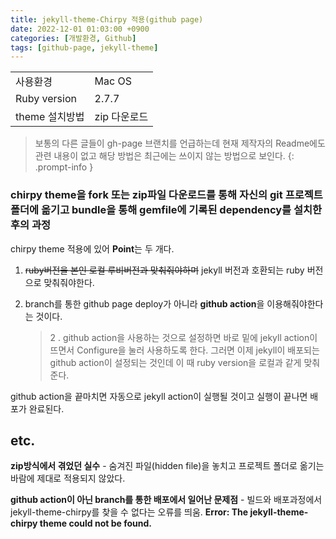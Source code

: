 ```yaml
---
title: jekyll-theme-Chirpy 적용(github page)
date: 2022-12-01 01:03:00 +0900
categories: [개발환경, Github]
tags: [github-page, jekyll-theme]
---
```


|  |   |
|--|--|
| 사용환경 | Mac OS  |
| Ruby version  | 2.7.7 |
| theme 설치방법  | zip 다운로드 |

>보통의 다른 글들이 gh-page 브랜치를 언급하는데 현재 제작자의 Readme에도 관련 내용이 없고 해당 방법은 최근에는 쓰이지 않는 방법으로 보인다.
{: .prompt-info }

### chirpy theme을 fork 또는 zip파일 다운로드를 통해 자신의 git 프로젝트 폴더에 옮기고 bundle을 통해 gemfile에 기록된 dependency를 설치한 후의 과정

chirpy theme 적용에 있어 **Point**는 두 개다.
1. ~~ruby버전을 본인 로컬 루비버전과 맞춰줘야하며~~ jekyll 버전과 호환되는 ruby 버전으로 맞춰줘야한다.
2. branch를 통한 github page deploy가 아니라 **github action**을 이용해줘야한다는 것이다.

	>2 . github action을 사용하는 것으로 설정하면 바로 밑에 jekyll action이 뜨면서 Configure을 눌러 사용하도록 한다.
그러면 이제 jekyll이 배포되는 github action이 설정되는 것인데 이 때 ruby version을 로컬과 같게 맞춰준다.

github action을 끝마치면 자동으로 jekyll action이 실행될 것이고 실행이 끝나면 배포가 완료된다.


etc.
----
**zip방식에서 겪었던 실수** - 숨겨진 파일(hidden file)을 놓치고 프로젝트 폴더로 옮기는 바람에 제대로 적용되지 않았다.

**github action이 아닌 branch를 통한 배포에서 일어난 문제점** - 빌드와 배포과정에서 jekyll-theme-chirpy를 찾을 수 없다는 오류를 띄움.  **Error: The jekyll-theme-chirpy theme could not be found.**
 



